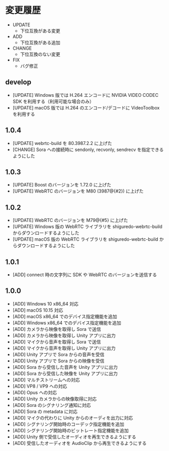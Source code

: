 # 変更履歴

- UPDATE
    - 下位互換がある変更
- ADD
    - 下位互換がある追加
- CHANGE
    - 下位互換のない変更
- FIX
    - バグ修正

## develop

- [UPDATE] Windows 版では H.264 エンコードに NVIDIA VIDEO CODEC SDK を利用する（利用可能な場合のみ）
- [UPDATE] macOS 版では H.264 のエンコード/デコードに VideoToolbox を利用する

## 1.0.4

- [UPDATE] webrtc-build を 80.3987.2.2 に上げた
- [CHANGE] Sora への接続時に sendonly, recvonly, sendrecv を指定できるようにした

## 1.0.3

- [UPDATE] Boost のバージョンを 1.72.0 に上げた
- [UPDATE] WebRTC のバージョンを M80 (3987@{#2}) に上げた

## 1.0.2

- [UPDATE] WebRTC のバージョンを M79@{#5} に上げた
- [UPDATE] Windows 版の WebRTC ライブラリを shiguredo-webrtc-build からダウンロードするようにした
- [UPDATE] macOS 版の WebRTC ライブラリを shiguredo-webrtc-build からダウンロードするようにした

## 1.0.1

- [ADD] connect 時の文字列に SDK や WebRTC のバージョンを送信する

## 1.0.0

- [ADD] Windows 10 x86_64 対応
- [ADD] macOS 10.15 対応
- [ADD] macOS x86_64 でのデバイス指定機能を追加
- [ADD] Windows x86_64 でのデバイス指定機能を追加
- [ADD] カメラから映像を取得し Sora で送信
- [ADD] カメラから映像を取得し Unity アプリに出力
- [ADD] マイクから音声を取得し Sora で送信
- [ADD] マイクから音声を取得し Unity アプリに出力
- [ADD] Unity アプリで Sora からの音声を受信
- [ADD] Unity アプリで Sora からの映像を受信
- [ADD] Sora から受信した音声を Unity アプリに出力
- [ADD] Sora から受信した映像を Unity アプリに出力
- [ADD] マルチストリームへの対応
- [ADD] VP8 / VP9 への対応
- [ADD] Opus への対応
- [ADD] Unity カメラからの映像取得に対応
- [ADD] Sora のシグナリング通知に対応
- [ADD] Sora の metadata に対応
- [ADD] マイクの代わりに Unity からのオーディを出力に対応
- [ADD] シグナリング開始時のコーデック指定機能を追加
- [ADD] シグナリング開始時のビットレート指定機能を追加
- [ADD] Unity 側で受信したオーディオを再生できるようにする
- [ADD] 受信したオーディオを AudioClip から再生できるようにする
